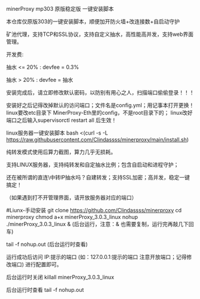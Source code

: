 minerProxy mp303 
原版稳定版 一键安装脚本

本仓库仅原版303的一键安装脚本，顺便加开防火墙+改连接数+自启动守护

矿池代理，支持TCP和SSL协议，支持自定义抽水，高性能高并发，支持web界面管理。

开发费:

抽水 <= 20% : devfee = 0.3%

抽水 > 20% : devfee = 抽水

安装完成后，请立即修改默认密码，以防别有用心之人，扫描端口偷偷登录！！！

安装好之后记得改掉默认的访问端口；文件名是config.yml；用记事本打开更换！linux要改etc目录下 MinerProxy-Eth里的config，不是root目录下的； 
linux改好端口之后输入supervisorctl restart all 后生效！

linux服务器一键安装脚本 bash <(curl -s -L https://raw.githubusercontent.com/Clindassss/minerproxy/main/install.sh)

纯转发模式使用后算力截图，算力几乎无损耗。 

支持LINUX服务器，支持纯转发和自定抽水比例；包含自启动和进程守护；

还在被所谓的直连\中转IP抽水吗？自建转发；支持SSL加密；高并发，稳定一键搞定！

（如果遇到打不开管理界面，请开放服务器对应的端口）

#Liunx-手动安装
git clone https://github.com/Clindassss/minerproxy
cd minerproxy
chmod a+x minerProxy_3.0.3_linux
nohup ./minerProxy_3.0.3_linux & 
(后台运行，注意：& 也需要复制，运行完再敲几下回车) 

tail -f nohup.out (后台运行时查看)

运行成功后访问 IP:提示的端口 (如：127.0.0.1:提示的端口 注意开放端口；记得修改端口) 进行配置即可。

后台运行时关闭
killall minerProxy_3.0.3_linux

后台运行时查看
tail -f nohup.out
